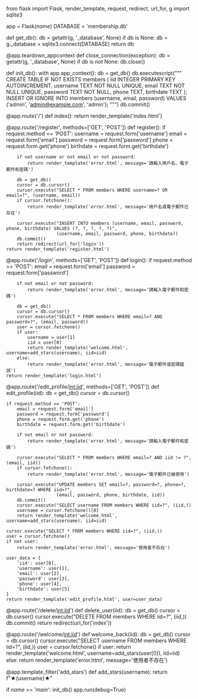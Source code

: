 from flask import Flask, render_template, request, redirect, url_for, g
import sqlite3

app = Flask(_name_)
DATABASE = 'membership.db'

def get_db():
    db = getattr(g, '_database', None)
    if db is None:
        db = g._database = sqlite3.connect(DATABASE)
    return db

@app.teardown_appcontext
def close_connection(exception):
    db = getattr(g, '_database', None)
    if db is not None:
        db.close()

def init_db():
    with app.app_context():
        db = get_db()
        db.executescript("""
        CREATE TABLE IF NOT EXISTS members (
            iid INTEGER PRIMARY KEY AUTOINCREMENT,
            username TEXT NOT NULL UNIQUE,
            email TEXT NOT NULL UNIQUE,
            password TEXT NOT NULL,
            phone TEXT,
            birthdate TEXT
        );
        INSERT OR IGNORE INTO members (username, email, password)
        VALUES ('admin', 'admin@example.com', 'admin');
        """)
        db.commit()

@app.route('/')
def index():
    return render_template('index.html')

@app.route('/register', methods=['GET', 'POST'])
def register():
    if request.method == 'POST':
        username = request.form['username']
        email = request.form['email']
        password = request.form['password']
        phone = request.form.get('phone')
        birthdate = request.form.get('birthdate')

        if not username or not email or not password:
            return render_template('error.html', message='請輸入用戶名、電子郵件和密碼')

        db = get_db()
        cursor = db.cursor()
        cursor.execute("SELECT * FROM members WHERE username=? OR email=?", (username, email))
        if cursor.fetchone():
            return render_template('error.html', message='用戶名或電子郵件已存在')

        cursor.execute("INSERT INTO members (username, email, password, phone, birthdate) VALUES (?, ?, ?, ?, ?)",
                       (username, email, password, phone, birthdate))
        db.commit()
        return redirect(url_for('login'))
    return render_template('register.html')

@app.route('/login', methods=['GET', 'POST'])
def login():
    if request.method == 'POST':
        email = request.form['email']
        password = request.form['password']

        if not email or not password:
            return render_template('error.html', message='請輸入電子郵件和密碼')

        db = get_db()
        cursor = db.cursor()
        cursor.execute("SELECT * FROM members WHERE email=? AND password=?", (email, password))
        user = cursor.fetchone()
        if user:
            username = user[1]
            iid = user[0]
            return render_template('welcome.html', username=add_stars(username), iid=iid)
        else:
            return render_template('error.html', message='電子郵件或密碼錯誤')
    return render_template('login.html')

@app.route('/edit_profile/<int:iid>', methods=['GET', 'POST'])
def edit_profile(iid):
    db = get_db()
    cursor = db.cursor()

    if request.method == 'POST':
        email = request.form['email']
        password = request.form['password']
        phone = request.form.get('phone')
        birthdate = request.form.get('birthdate')

        if not email or not password:
            return render_template('error.html', message='請輸入電子郵件和密碼')

        cursor.execute("SELECT * FROM members WHERE email=? AND iid != ?", (email, iid))
        if cursor.fetchone():
            return render_template('error.html', message='電子郵件已被使用')

        cursor.execute("UPDATE members SET email=?, password=?, phone=?, birthdate=? WHERE iid=?",
                       (email, password, phone, birthdate, iid))
        db.commit()
        cursor.execute("SELECT username FROM members WHERE iid=?", (iid,))
        username = cursor.fetchone()[0]
        return render_template('welcome.html', username=add_stars(username), iid=iid)

    cursor.execute("SELECT * FROM members WHERE iid=?", (iid,))
    user = cursor.fetchone()
    if not user:
        return render_template('error.html', message='使用者不存在')

    user_data = {
        'iid': user[0],
        'username': user[1],
        'email': user[2],
        'password': user[3],
        'phone': user[4],
        'birthdate': user[5]
    }
    return render_template('edit_profile.html', user=user_data)

@app.route('/delete/<int:iid>')
def delete_user(iid):
    db = get_db()
    cursor = db.cursor()
    cursor.execute("DELETE FROM members WHERE iid=?", (iid,))
    db.commit()
    return redirect(url_for('index'))

@app.route('/welcome/<int:iid>')
def welcome_back(iid):
    db = get_db()
    cursor = db.cursor()
    cursor.execute("SELECT username FROM members WHERE iid=?", (iid,))
    user = cursor.fetchone()
    if user:
        return render_template('welcome.html', username=add_stars(user[0]), iid=iid)
    else:
        return render_template('error.html', message='使用者不存在')

@app.template_filter('add_stars')
def add_stars(username):
    return f"★{username}★"

if _name_ == '_main_':
    init_db()
    app.run(debug=True)
